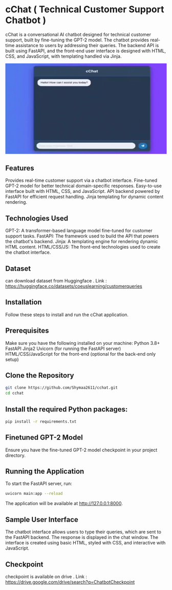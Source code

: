 # cChat ( Technical Customer Support Chatbot )
cChat is a conversational AI chatbot designed for technical customer support, built by fine-tuning the GPT-2 model. The chatbot provides real-time assistance to users by addressing their queries. The backend API is built using FastAPI, and the front-end user interface is designed with HTML, CSS, and JavaScript, with templating handled via Jinja.


![Demo](media/demo.gif)


## Features
Provides real-time customer support via a chatbot interface.
Fine-tuned GPT-2 model for better technical domain-specific responses.
Easy-to-use interface built with HTML, CSS, and JavaScript.
API backend powered by FastAPI for efficient request handling.
Jinja templating for dynamic content rendering.

## Technologies Used
GPT-2: A transformer-based language model fine-tuned for customer support tasks.
FastAPI: The framework used to build the API that powers the chatbot's backend.
Jinja: A templating engine for rendering dynamic HTML content.
HTML/CSS/JS: The front-end technologies used to create the chatbot interface.

## Dataset
can download dataset from Huggingface .
Link : https://huggingface.co/datasets/coeuslearning/customerqueries

## Installation
Follow these steps to install and run the cChat application.

## Prerequisites
Make sure you have the following installed on your machine:
Python 3.8+
FastAPI
Jinja2
Uvicorn (for running the FastAPI server)
HTML/CSS/JavaScript for the front-end (optional for the back-end only setup)

## Clone the Repository
```bash
git clone https://github.com/Shymaa2611/cchat.git
cd cchat

```
## Install the required Python packages:

```bash
pip install -r requirements.txt

```

## Finetuned GPT-2 Model
Ensure you have the fine-tuned GPT-2 model checkpoint in your project directory.


## Running the Application

To start the FastAPI server, run:
```bash
uvicorn main:app --reload

```
The application will be available at http://127.0.0.1:8000.

## Sample User Interface
The chatbot interface allows users to type their queries, which are sent to the FastAPI backend. The response is displayed in the chat window. The interface is created using basic HTML, styled with CSS, and interactive with JavaScript.


## Checkpoint
checkpoint is available on drive .
Link : https://drive.google.com/drive/search?q=ChatbotCheckpoint
